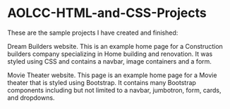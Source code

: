 # AOLCC-HTML-and-CSS-Projects

 These are the sample projects I have created and finished:

 Dream Builders website. 
   This is an example home page  for a Construction builders company specializing in Home building and renovation. It was styled using CSS and contains a navbar,       image containers and a form.

   
Movie Theater website. 
  This page is an example home page for a Movie theater that is styled using Bootstrap. It contains many Bootstrap components including but not limited to a navbar, jumbotron, form, cards, and dropdowns.
 
